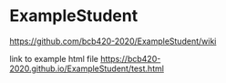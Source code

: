 # ExampleStudent
https://github.com/bcb420-2020/ExampleStudent/wiki

link to example html file
https://bcb420-2020.github.io/ExampleStudent/test.html

